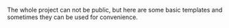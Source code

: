 The whole project can not be public, but here are some basic templates and sometimes they can be used for convenience.
